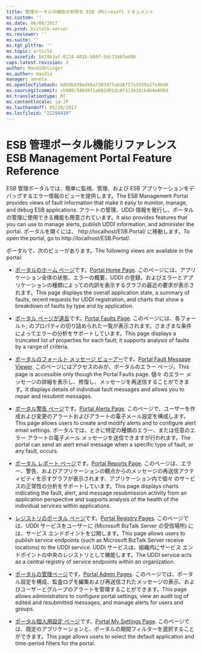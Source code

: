 ```yaml
---
title: 管理ポータルの機能の参照を ESB |Microsoft ドキュメント
ms.custom: ''
ms.date: 06/08/2017
ms.prod: biztalk-server
ms.reviewer: ''
ms.suite: ''
ms.tgt_pltfrm: ''
ms.topic: article
ms.assetid: 8470b3af-8124-401b-b80f-3dc7346fed96
caps.latest.revision: 2
author: MandiOhlinger
ms.author: mandia
manager: anneta
ms.openlocfilehash: bdb9bd39ed46a7307d7fa6a6f57e5559a2fe46d0
ms.sourcegitcommit: cb908c540d8f1a692d01dc8f313e16cb4b4e696d
ms.translationtype: MT
ms.contentlocale: ja-JP
ms.lasthandoff: 09/20/2017
ms.locfileid: "22294410"
---
```

# <a name="esb-management-portal-feature-reference"></a><span data-ttu-id="46d9a-102">ESB 管理ポータル機能リファレンス</span><span class="sxs-lookup"><span data-stu-id="46d9a-102">ESB Management Portal Feature Reference</span></span>
<span data-ttu-id="46d9a-103">ESB 管理ポータルでは、簡単に監視、管理、および ESB アプリケーションをデバッグするエラー情報のビューを提供します。</span><span class="sxs-lookup"><span data-stu-id="46d9a-103">The ESB Management Portal provides views of fault information that make it easy to monitor, manage, and debug ESB applications.</span></span> <span data-ttu-id="46d9a-104">アラートの管理、UDDI 情報を発行し、ポータルの管理に使用できる機能も用意されています。</span><span class="sxs-lookup"><span data-stu-id="46d9a-104">It also provides features that you can use to manage alerts, publish UDDI information, and administer the portal.</span></span> <span data-ttu-id="46d9a-105">ポータルを開くには、 http://localhost/ESB.Portal/ に移動します。</span><span class="sxs-lookup"><span data-stu-id="46d9a-105">To open the portal, go to http://localhost/ESB.Portal/.</span></span>  
  
 <span data-ttu-id="46d9a-106">ポータルで、次のビューがあります。</span><span class="sxs-lookup"><span data-stu-id="46d9a-106">The following views are available in the portal:</span></span>  
  
-   <span data-ttu-id="46d9a-107">[ポータルのホーム ページ](../esb-toolkit/portal-home-page.md)です。</span><span class="sxs-lookup"><span data-stu-id="46d9a-107">[Portal Home Page](../esb-toolkit/portal-home-page.md).</span></span> <span data-ttu-id="46d9a-108">このページには、アプリケーション全体の状態、エラーの概要、UDDI の登録、およびエラーとアプリケーションの種類によっての内訳を表示するグラフの最近の要求が表示されます。</span><span class="sxs-lookup"><span data-stu-id="46d9a-108">This page displays the overall application state, a summary of faults, recent requests for UDDI registration, and charts that show a breakdown of faults by type and by application.</span></span>  
  
-   <span data-ttu-id="46d9a-109">[ポータル ページが違反](../esb-toolkit/portal-faults-page.md)です。</span><span class="sxs-lookup"><span data-stu-id="46d9a-109">[Portal Faults Page](../esb-toolkit/portal-faults-page.md).</span></span> <span data-ttu-id="46d9a-110">このページには、各フォールト; のプロパティの切り詰められた一覧が表示されます。さまざまな条件によってエラーの分析をサポートしています。</span><span class="sxs-lookup"><span data-stu-id="46d9a-110">This page displays a truncated list of properties for each fault; it supports analysis of faults by a range of criteria.</span></span>  
  
-   <span data-ttu-id="46d9a-111">[ポータルのフォールト メッセージ ビューアー](../esb-toolkit/portal-fault-message-viewer.md)です。</span><span class="sxs-lookup"><span data-stu-id="46d9a-111">[Portal Fault Message Viewer](../esb-toolkit/portal-fault-message-viewer.md).</span></span> <span data-ttu-id="46d9a-112">このページにはアクセスのみが、ポータルのエラー ページ。</span><span class="sxs-lookup"><span data-stu-id="46d9a-112">This page is accessible only though the Portal Faults page.</span></span> <span data-ttu-id="46d9a-113">個々 のエラー メッセージの詳細を表示し、修復し、メッセージを再送信することができます。</span><span class="sxs-lookup"><span data-stu-id="46d9a-113">It displays details of individual fault messages and allows you to repair and resubmit messages.</span></span>  
  
-   <span data-ttu-id="46d9a-114">[ポータル警告 ページ](../esb-toolkit/portal-alerts-page.md)です。</span><span class="sxs-lookup"><span data-stu-id="46d9a-114">[Portal Alerts Page](../esb-toolkit/portal-alerts-page.md).</span></span> <span data-ttu-id="46d9a-115">このページで、ユーザーを作成および変更のアラートおよびアラートの電子メール設定を構成します。</span><span class="sxs-lookup"><span data-stu-id="46d9a-115">This page allows users to create and modify alerts and to configure alert email settings.</span></span> <span data-ttu-id="46d9a-116">ポータルでは、ときに特定の種類のエラー、または任意のエラー アラートの電子メール メッセージを送信できますが行われます。</span><span class="sxs-lookup"><span data-stu-id="46d9a-116">The portal can send an alert email message when a specific type of fault, or any fault, occurs.</span></span>  
  
-   <span data-ttu-id="46d9a-117">[ポータル レポート ページ](../esb-toolkit/portal-reports-page.md)です。</span><span class="sxs-lookup"><span data-stu-id="46d9a-117">[Portal Reports Page](../esb-toolkit/portal-reports-page.md).</span></span> <span data-ttu-id="46d9a-118">このページは、エラー、警告、およびアプリケーションの観点からのメッセージの再送信アクティビティを示すグラフが表示されます、アプリケーション内で個々 のサービスの正常性の分析をサポートしています。</span><span class="sxs-lookup"><span data-stu-id="46d9a-118">This page displays charts indicating the fault, alert, and message resubmission activity from an application perspective and supports analysis of the health of the individual services within applications.</span></span>  
  
-   <span data-ttu-id="46d9a-119">[レジストリのポータル ページ](../esb-toolkit/portal-registry-pages.md)です。</span><span class="sxs-lookup"><span data-stu-id="46d9a-119">[Portal Registry Pages](../esb-toolkit/portal-registry-pages.md).</span></span> <span data-ttu-id="46d9a-120">このページでは、UDDI サービスをユーザーに (Microsoft BizTalk Server の受信場所) には、サービス エンドポイントを公開します。</span><span class="sxs-lookup"><span data-stu-id="46d9a-120">This page allows users to publish service endpoints (such as Microsoft BizTalk Server receive locations) to the UDDI service.</span></span> <span data-ttu-id="46d9a-121">UDDI サービスは、組織内にサービス エンドポイントの中央のレジストリとして機能します。</span><span class="sxs-lookup"><span data-stu-id="46d9a-121">The UDDI service acts as a central registry of service endpoints within an organization.</span></span>  
  
-   <span data-ttu-id="46d9a-122">[ポータルの管理ページ](../esb-toolkit/portal-admin-pages.md)です。</span><span class="sxs-lookup"><span data-stu-id="46d9a-122">[Portal Admin Pages](../esb-toolkit/portal-admin-pages.md).</span></span> <span data-ttu-id="46d9a-123">このページでは、ポータル設定を構成、監査ログを編集および再送信されたメッセージの表示、およびユーザーとグループのアラートを管理することができます。</span><span class="sxs-lookup"><span data-stu-id="46d9a-123">This page allows administrators to configure portal settings, view an audit log of edited and resubmitted messages, and manage alerts for users and groups.</span></span>  
  
-   <span data-ttu-id="46d9a-124">[ポータル個人用設定 ページ](../esb-toolkit/portal-my-settings-page.md)です。</span><span class="sxs-lookup"><span data-stu-id="46d9a-124">[Portal My Settings Page](../esb-toolkit/portal-my-settings-page.md).</span></span> <span data-ttu-id="46d9a-125">このページでは、既定のアプリケーションと、ポータルの期間フィルターを選択することができます。</span><span class="sxs-lookup"><span data-stu-id="46d9a-125">This page allows users to select the default application and time-period filters for the portal.</span></span>